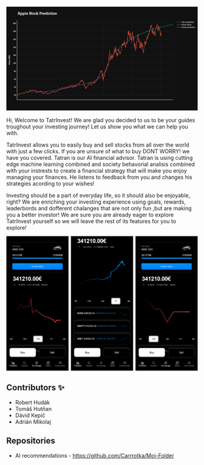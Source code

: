![image](.showcase_images/Top.png)

Hi, Welcome to TatrInvest!
We are glad you decided to us to be your guides troughout your investing journey! Let us show you what we can help you with.

TatrInvest allows you to easily buy and sell stocks from all over the world with just a few clicks. If you are unsure of what to buy DONT WORRY! we have you covered. Tatran is our AI financial advisor. Tatran is using cutting edge machine learning combined and society behavorial analisis combined with your instrests to create a financial strategy that will make you enjoy managing your finances. He listens to feedback from you and changes his strategies acording to your wishes!

Investing should be a part of everyday life, so it should also be enjoyable, right? We are enriching your investing experience using goals, rewards, leaderbords and dofferent chalanges that are not only fun ,but are making you a better investor! We are sure you are already eager to explore TatrInvest yourself so we will leave the rest of its features for you to explore!

![image](.showcase_images/Bot.png)

## Contributors ✨
 - Robert Hudák
 - Tomáš Hutňan
 - Dávid Kepič
 - Adrián Mikolaj

## Repositories
 - AI recommendations - https://github.com/Carrrotka/Moj-Folder
